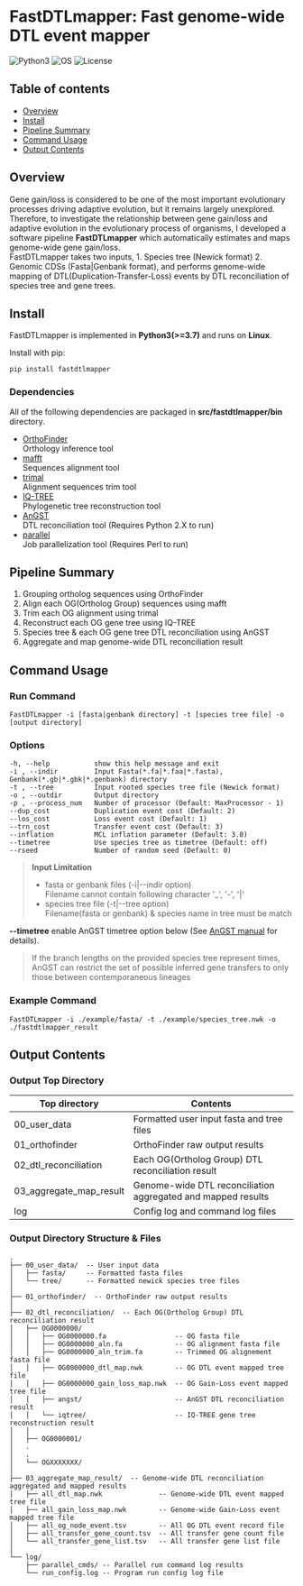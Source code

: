 # FastDTLmapper: Fast genome-wide DTL event mapper  

![Python3](https://img.shields.io/badge/Language-Python_3.7_|_3.8_|_3.9-steelblue)
![OS](https://img.shields.io/badge/OS-Linux-steelblue)
![License](https://img.shields.io/badge/License-GPL3.0-steelblue)  

## Table of contents

- [Overview](#overview)
- [Install](#install)
- [Pipeline Summary](#pipeline-summary)
- [Command Usage](#command-usage)
- [Output Contents](#output-contents)

## Overview

Gene gain/loss is considered to be one of the most important evolutionary processes
driving adaptive evolution, but it remains largely unexplored.
Therefore, to investigate the relationship between gene gain/loss and adaptive evolution
in the evolutionary process of organisms, I developed a software pipeline **FastDTLmapper**
which automatically estimates and maps genome-wide gene gain/loss.  
FastDTLmapper takes two inputs, 1. Species tree (Newick format) 2. Genomic CDSs (Fasta|Genbank format), 
and performs genome-wide mapping of DTL(Duplication-Transfer-Loss) events by
DTL reconciliation of species tree and gene trees.  

## Install

FastDTLmapper is implemented in **Python3(>=3.7)** and runs on **Linux**.  

Install with pip:

    pip install fastdtlmapper

### Dependencies

All of the following dependencies are packaged in **src/fastdtlmapper/bin** directory.  

- [OrthoFinder](https://github.com/davidemms/OrthoFinder)  
  Orthology inference tool
- [mafft](https://mafft.cbrc.jp/alignment/software/)  
  Sequences alignment tool
- [trimal](http://trimal.cgenomics.org/)  
  Alignment sequences trim tool
- [IQ-TREE](http://www.iqtree.org/)  
  Phylogenetic tree reconstruction tool
- [AnGST](https://github.com/almlab/angst)  
  DTL reconciliation tool (Requires Python 2.X to run)
- [parallel](https://www.gnu.org/software/parallel/)  
  Job parallelization tool (Requires Perl to run)

## Pipeline Summary

1. Grouping ortholog sequences using OrthoFinder
2. Align each OG(Ortholog Group) sequences using mafft
3. Trim each OG alignment using trimal
4. Reconstruct each OG gene tree using IQ-TREE
5. Species tree & each OG gene tree DTL reconciliation using AnGST
6. Aggregate and map genome-wide DTL reconciliation result

## Command Usage

### Run Command

    FastDTLmapper -i [fasta|genbank directory] -t [species tree file] -o [output directory]

### Options

    -h, --help           show this help message and exit
    -i , --indir         Input Fasta(*.fa|*.faa|*.fasta), Genbank(*.gb|*.gbk|*.genbank) directory
    -t , --tree          Input rooted species tree file (Newick format)
    -o , --outdir        Output directory
    -p , --process_num   Number of processor (Default: MaxProcessor - 1)
    --dup_cost           Duplication event cost (Default: 2)
    --los_cost           Loss event cost (Default: 1)
    --trn_cost           Transfer event cost (Default: 3)
    --inflation          MCL inflation parameter (Default: 3.0)
    --timetree           Use species tree as timetree (Default: off)
    --rseed              Number of random seed (Default: 0)

> **Input Limitation**  
>
>- fasta or genbank files (-i|--indir option)  
>  Filename cannot contain following character '_', '-', '|'
>- species tree file (-t|--tree option)  
>  Filename(fasta or genbank) & species name in tree must be match  

**--timetree** enable AnGST timetree option below (See [AnGST manual](<https://github.com/almlab/angst/blob/master/doc/manual.pdf>) for details).  
> If the branch lengths on the provided species tree represent times,
> AnGST can restrict the set of possible inferred gene transfers to
> only those between contemporaneous lineages  

### Example Command

    FastDTLmapper -i ./example/fasta/ -t ./example/species_tree.nwk -o ./fastdtlmapper_result

## Output Contents

### Output Top Directory

| Top directory           | Contents                                                     |
| ----------------------- | ------------------------------------------------------------ |
| 00_user_data            | Formatted user input fasta and tree files                    |
| 01_orthofinder          | OrthoFinder raw output results                               |
| 02_dtl_reconciliation   | Each OG(Ortholog Group) DTL reconciliation result            |
| 03_aggregate_map_result | Genome-wide DTL reconciliation aggregated and mapped results |
| log                     | Config log and command log files                                 |

### Output Directory Structure & Files

    .
    ├── 00_user_data/  -- User input data
    │   ├── fasta/     -- Formatted fasta files
    │   └── tree/      -- Formatted newick species tree files
    │
    ├── 01_orthofinder/  -- OrthoFinder raw output results
    │
    ├── 02_dtl_reconciliation/  -- Each OG(Ortholog Group) DTL reconciliation result
    │   ├── OG0000000/
    │   │   ├── OG0000000.fa                 -- OG fasta file
    │   │   ├── OG0000000_aln.fa             -- OG alignment fasta file
    │   │   ├── OG0000000_aln_trim.fa        -- Trimmed OG alignement fasta file
    │   │   ├── OG0000000_dtl_map.nwk        -- OG DTL event mapped tree file
    │   │   ├── OG0000000_gain_loss_map.nwk  -- OG Gain-Loss event mapped tree file
    │   │   ├── angst/                       -- AnGST DTL reconciliation result
    │   │   └── iqtree/                      -- IQ-TREE gene tree reconstruction result
    │   │
    │   ├── OG0000001/
    │   . 
    │   . 
    │   └── OGXXXXXXX/
    │
    ├── 03_aggregate_map_result/  -- Genome-wide DTL reconciliation aggregated and mapped results
    │   ├── all_dtl_map.nwk              -- Genome-wide DTL event mapped tree file
    │   ├── all_gain_loss_map.nwk        -- Genome-wide Gain-Loss event mapped tree file
    │   ├── all_og_node_event.tsv        -- All OG DTL event record file
    │   ├── all_transfer_gene_count.tsv  -- All transfer gene count file
    │   └── all_transfer_gene_list.tsv   -- All transfer gene list file
    │
    └── log/
        ├── parallel_cmds/ -- Parallel run command log results
        └── run_config.log -- Program run config log file
